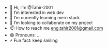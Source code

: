 - 👋 Hi, I’m @Tahir-2001
- 👀 I’m interested in web dev
- 🌱 I’m currently learning mern stack
- 💞️ I’m looking to collaborate on my project
- 📫 How to reach me eng.tahir2001@gmail.com
- 😄 Pronouns: ...
- ⚡ Fun fact: keep smiling

<!---
Tahir-2001/Tahir-2001 is a ✨ special ✨ repository because its `README.md` (this file) appears on your GitHub profile.
You can click the Preview link to take a look at your changes.
--->
